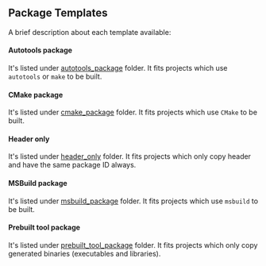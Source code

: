 ## Package Templates

A brief description about each template available:

#### Autotools package

It's listed under [autotools_package](autotools_package) folder. It fits projects which use `autotools` or `make` to be built.

#### CMake package

It's listed under [cmake_package](cmake_package) folder. It fits projects which use `CMake` to be built.

####  Header only

It's listed under [header_only](header_only) folder. It fits projects which only copy header and have the same package ID always.

#### MSBuild package

It's listed under [msbuild_package](msbuild_package) folder. It fits projects which use `msbuild` to be built.

#### Prebuilt tool package

It's listed under [prebuilt_tool_package](prebuilt_tool_package) folder. It fits projects which only copy generated binaries (executables and libraries).
